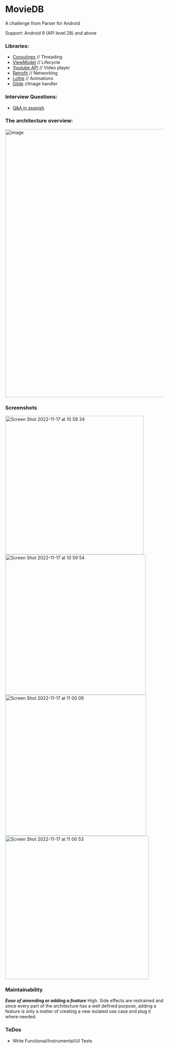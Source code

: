 # MovieDB
A challenge from Parser for Android

Support: Android 9 (API level 28) and above

### Libraries:
* [Coroutines](https://developer.android.com/kotlin/coroutines?gclid=Cj0KCQiA1NebBhDDARIsAANiDD2B00lMELY_y9xZpM0VLC097B1EmglbXfav9r2jO2uckqGVBP-cwoIaAnXvEALw_wcB&gclsrc=aw.ds) // Threading
* [ViewModel](https://developer.android.com/topic/libraries/architecture/viewmodel) // Lifecycle
* [Youtube API](https://developers.google.com/youtube/android/player?hl=es) // Video player
* [Retrofit](https://square.github.io/retrofit/) // Networking
* [Lottie](https://github.com/airbnb/lottie-android) // Animations
* [Glide](https://github.com/bumptech/glide) //Image handler

### Interview Questions:
* [Q&A in spanish](https://github.com/dianamelga/MovieDB/blob/main/readme.txt)


### The architecture overview:

<img width="852" alt="image" src="https://user-images.githubusercontent.com/24572020/202464407-a8fbc899-c60d-4612-9690-8fa6d7a4621a.png">

### Screenshots
<img width="440" alt="Screen Shot 2022-11-17 at 10 59 34" src="https://user-images.githubusercontent.com/24572020/202466311-d2ab2042-fb7a-4b41-a1c1-68ba2964c88c.png">
<img width="446" alt="Screen Shot 2022-11-17 at 10 59 54" src="https://user-images.githubusercontent.com/24572020/202466325-4a8aad9d-0260-4487-b0e5-19011ccd701b.png">
<img width="448" alt="Screen Shot 2022-11-17 at 11 00 06" src="https://user-images.githubusercontent.com/24572020/202466332-bda051d4-625f-4906-b2f2-8d4a2758af47.png">
<img width="456" alt="Screen Shot 2022-11-17 at 11 00 53" src="https://user-images.githubusercontent.com/24572020/202466336-48f578a3-ceb2-44f5-8c0e-e023fa4b6c63.png">

### Maintainability

 ***Ease of amending or adding a feature***
High. Side effects are restrained and since every part of the architecture has a well defined purpose, adding a feature is only a matter of creating a new isolated use case and plug it where needed.


### ToDos

 - Write Functional/Instrumental/UI Tests

